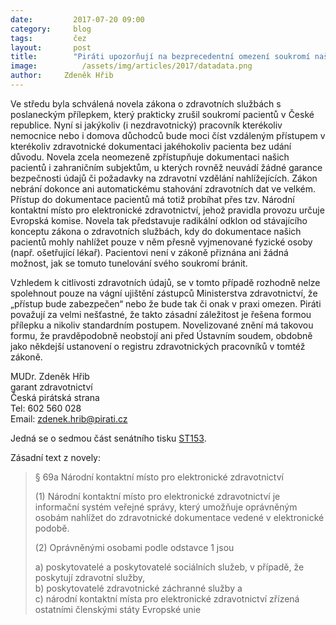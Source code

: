 ```yaml
---
date:         2017-07-20 09:00
category:     blog
tags:         čez
layout:       post
title:        "Piráti upozorňují na bezprecedentní omezení soukromí našich pacientů"
image:          /assets/img/articles/2017/datadata.png
author:     Zdeněk Hřib
---
```


Ve středu byla schválená novela zákona o zdravotních službách s poslaneckým přílepkem, který prakticky zrušil soukromí pacientů v České republice. Nyní si jakýkoliv (i nezdravotnický) pracovník kterékoliv nemocnice nebo i domova důchodců bude moci číst vzdáleným přístupem v kterékoliv zdravotnické dokumentaci jakéhokoliv pacienta bez udání důvodu. Novela zcela neomezeně zpřístupňuje dokumentaci našich pacientů i zahraničním subjektům, u kterých rovněž neuvádí žádné garance bezpečnosti údajů či požadavky na zdravotní vzdělání nahlížejících. Zákon nebrání dokonce ani automatickému stahování zdravotních dat ve velkém. Přístup do dokumentace pacientů má totiž probíhat přes tzv. Národní kontaktní místo pro elektronické zdravotnictví, jehož pravidla provozu určuje Evropská komise. Novela tak představuje radikální odklon od stávajícího konceptu zákona o zdravotních službách, kdy do dokumentace našich pacientů mohly nahlížet pouze v něm přesně vyjmenované fyzické osoby (např. ošetřující lékař). Pacientovi není v zákoně přiznána ani žádná možnost, jak se tomuto tunelování svého soukromí bránit.

Vzhledem k citlivosti zdravotních údajů, se v tomto případě rozhodně nelze spolehnout pouze na vágní ujištění zástupců Ministerstva zdravotnictví, že „přístup bude zabezpečen“ nebo že bude tak či onak v praxi omezen. Piráti považují za velmi nešťastné, že takto zásadní záležitost je řešena formou přílepku a nikoliv standardním postupem. Novelizované znění má takovou formu, že pravděpodobně neobstojí ani před Ústavním soudem, obdobně jako někdejší ustanovení o registru zdravotnických pracovníků v tomtéž zákoně.

MUDr. Zdeněk Hřib  
garant zdravotnictví  
Česká pirátská strana  
Tel: 602 560 028  
Email: zdenek.hrib@pirati.cz  

Jedná se o sedmou část senátního tisku [ST153](http://www.senat.cz/xqw/xervlet/pssenat/historie?cid=pssenat_historie.pHistorieTisku.list&forEach.action=detail&forEach.value=s4142).

Zásadní text z novely:
> § 69a Národní kontaktní místo pro elektronické zdravotnictví
>
> (1) Národní kontaktní místo pro elektronické zdravotnictví je informační systém veřejné správy, který umožňuje oprávněným osobám nahlížet do zdravotnické dokumentace vedené v elektronické podobě.
>
> (2) Oprávněnými osobami podle odstavce 1 jsou
>
> a) poskytovatelé a poskytovatelé sociálních služeb, v případě, že poskytují zdravotní služby,  
> b) poskytovatelé zdravotnické záchranné služby a  
> c) národní kontaktní místa pro elektronické zdravotnictví zřízená ostatními členskými státy Evropské unie
